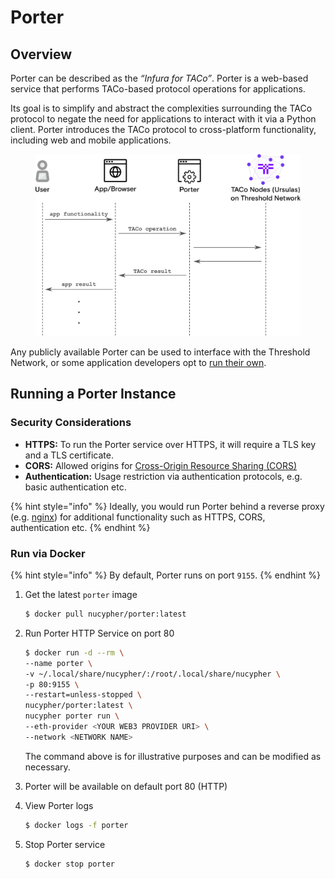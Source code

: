 # Porter

## Overview

Porter can be described as the _“Infura for TACo”_. Porter is a web-based service that performs TACo-based protocol operations for applications.

Its goal is to simplify and abstract the complexities surrounding the TACo protocol to negate the need for applications to interact with it via a Python client. Porter introduces the TACo protocol to cross-platform functionality, including web and mobile applications.

<figure><img src="../../.gitbook/assets/porter_diagram.png" alt=""><figcaption></figcaption></figure>

Any publicly available Porter can be used to interface with the Threshold Network, or some application developers opt to [run their own](porter.md#running-a-porter-instance).

## Running a Porter Instance

### Security Considerations

* **HTTPS:** To run the Porter service over HTTPS, it will require a TLS key and a TLS certificate.
* **CORS:** Allowed origins for [Cross-Origin Resource Sharing (CORS)](https://en.wikipedia.org/wiki/Cross-origin\_resource\_sharing)
* **Authentication:** Usage restriction via authentication protocols, e.g. basic authentication etc.

{% hint style="info" %}
Ideally, you would run Porter behind a reverse proxy (e.g. [nginx](https://www.nginx.com/)) for additional functionality such as HTTPS, CORS, authentication etc.
{% endhint %}

### Run via Docker

{% hint style="info" %}
By default, Porter runs on port `9155`.
{% endhint %}

1.  Get the latest `porter` image

    ```bash
    $ docker pull nucypher/porter:latest
    ```
2.  Run Porter HTTP Service on port 80

    ```bash
    $ docker run -d --rm \
    --name porter \
    -v ~/.local/share/nucypher/:/root/.local/share/nucypher \
    -p 80:9155 \
    --restart=unless-stopped \
    nucypher/porter:latest \
    nucypher porter run \
    --eth-provider <YOUR WEB3 PROVIDER URI> \
    --network <NETWORK NAME>
    ```

    The command above is for illustrative purposes and can be modified as necessary.&#x20;
3. Porter will be available on default port 80 (HTTP)
4.  View Porter logs

    ```bash
    $ docker logs -f porter
    ```
5.  Stop Porter service

    ```bash
    $ docker stop porter
    ```
